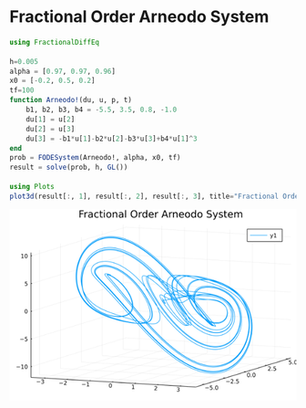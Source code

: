 # Fractional Order Arneodo System

```julia
using FractionalDiffEq

h=0.005
alpha = [0.97, 0.97, 0.96]
x0 = [-0.2, 0.5, 0.2]
tf=100
function Arneodo!(du, u, p, t)
    b1, b2, b3, b4 = -5.5, 3.5, 0.8, -1.0
    du[1] = u[2]
    du[2] = u[3]
    du[3] = -b1*u[1]-b2*u[2]-b3*u[3]+b4*u[1]^3
end
prob = FODESystem(Arneodo!, alpha, x0, tf)
result = solve(prob, h, GL())

using Plots
plot3d(result[:, 1], result[:, 2], result[:, 3], title="Fractional Order Arneodo System")
```

![Arneodo](./assets/Arneodo.png)